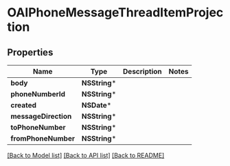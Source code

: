 # OAIPhoneMessageThreadItemProjection

## Properties
Name | Type | Description | Notes
------------ | ------------- | ------------- | -------------
**body** | **NSString*** |  | 
**phoneNumberId** | **NSString*** |  | 
**created** | **NSDate*** |  | 
**messageDirection** | **NSString*** |  | 
**toPhoneNumber** | **NSString*** |  | 
**fromPhoneNumber** | **NSString*** |  | 

[[Back to Model list]](../README#documentation-for-models) [[Back to API list]](../README#documentation-for-api-endpoints) [[Back to README]](../README)


